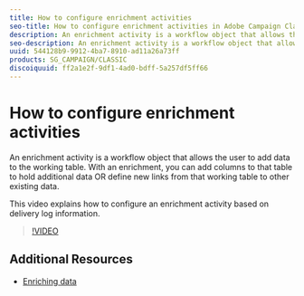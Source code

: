 ```yaml
---
title: How to configure enrichment activities
seo-title: How to configure enrichment activities in Adobe Campaign Classic
description: An enrichment activity is a workflow object that allows the user to add data to the working table. With an enrichment, you can add columns to that table to hold additional data OR define new links from that working table to other existing data.  This video explains how to configure an enrichment activity based on delivery log information.
seo-description: An enrichment activity is a workflow object that allows the user to add data to the working table. With an enrichment, you can add columns to that table to hold additional data OR define new links from that working table to other existing data.   This video explains how to configure an enrichment activity based on delivery log information.
uuid: 544128b9-9912-4ba7-8910-ad11a26a73ff
products: SG_CAMPAIGN/CLASSIC
discoiquuid: ff2a1e2f-9df1-4ad0-bdff-5a257df5ff66
---
```


# How to configure enrichment activities

An enrichment activity is a workflow object that allows the user to add data to the working table. With an enrichment, you can add columns to that table to hold additional data OR define new links from that working table to other existing data.  

This video explains how to configure an enrichment activity based on delivery log information.

>[!VIDEO](https://video.tv.adobe.com/v/25193?quality=12)

## Additional Resources

- [Enriching data](http://docs.campaign.adobe.com/doc/AC/en/WKF_Use_cases_Enriching_data.html)
